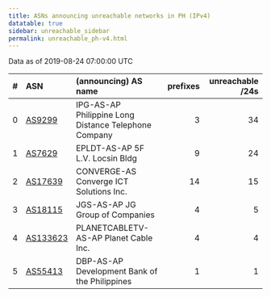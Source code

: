 ```yaml
---
title: ASNs announcing unreachable networks in PH (IPv4)
datatable: true
sidebar: unreachable_sidebar
permalink: unreachable_ph-v4.html
---
```


Data as of 2019-08-24 07:00:00 UTC


<div class="datatable-begin"></div>

|   # | ASN                                      | (announcing) AS name                                 |   prefixes |   unreachable /24s |
|----:|:-----------------------------------------|:-----------------------------------------------------|-----------:|-------------------:|
|   0 | [AS9299](unreachable_AS9299-v4.html)     | IPG-AS-AP Philippine Long Distance Telephone Company |          3 |                 34 |
|   1 | [AS7629](unreachable_AS7629-v4.html)     | EPLDT-AS-AP 5F L.V. Locsin Bldg                      |          9 |                 24 |
|   2 | [AS17639](unreachable_AS17639-v4.html)   | CONVERGE-AS Converge ICT Solutions Inc.              |         14 |                 15 |
|   3 | [AS18115](unreachable_AS18115-v4.html)   | JGS-AS-AP JG Group of Companies                      |          4 |                  5 |
|   4 | [AS133623](unreachable_AS133623-v4.html) | PLANETCABLETV-AS-AP Planet Cable Inc.                |          4 |                  4 |
|   5 | [AS55413](unreachable_AS55413-v4.html)   | DBP-AS-AP Development Bank of the Philippines        |          1 |                  1 |

<div class="datatable-end"></div>
